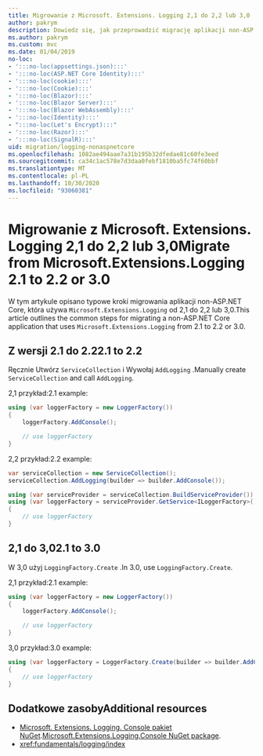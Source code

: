 ```yaml
---
title: Migrowanie z Microsoft. Extensions. Logging 2,1 do 2,2 lub 3,0
author: pakrym
description: Dowiedz się, jak przeprowadzić migrację aplikacji non-ASP.NET Core, która korzysta z Microsoft. Extensions. rejestrowanie z 2,1 do 2,2 lub 3,0.
ms.author: pakrym
ms.custom: mvc
ms.date: 01/04/2019
no-loc:
- ':::no-loc(appsettings.json):::'
- ':::no-loc(ASP.NET Core Identity):::'
- ':::no-loc(cookie):::'
- ':::no-loc(Cookie):::'
- ':::no-loc(Blazor):::'
- ':::no-loc(Blazor Server):::'
- ':::no-loc(Blazor WebAssembly):::'
- ':::no-loc(Identity):::'
- ":::no-loc(Let's Encrypt):::"
- ':::no-loc(Razor):::'
- ':::no-loc(SignalR):::'
uid: migration/logging-nonaspnetcore
ms.openlocfilehash: 1082ae494aae7a31b195b32dfedae81c60fe3eed
ms.sourcegitcommit: ca34c1ac578e7d3daa0febf1810ba5fc74f60bbf
ms.translationtype: MT
ms.contentlocale: pl-PL
ms.lasthandoff: 10/30/2020
ms.locfileid: "93060381"
---
```

# <a name="migrate-from-microsoftextensionslogging-21-to-22-or-30"></a><span data-ttu-id="c85b7-103">Migrowanie z Microsoft. Extensions. Logging 2,1 do 2,2 lub 3,0</span><span class="sxs-lookup"><span data-stu-id="c85b7-103">Migrate from Microsoft.Extensions.Logging 2.1 to 2.2 or 3.0</span></span>

<span data-ttu-id="c85b7-104">W tym artykule opisano typowe kroki migrowania aplikacji non-ASP.NET Core, która używa `Microsoft.Extensions.Logging` od 2,1 do 2,2 lub 3,0.</span><span class="sxs-lookup"><span data-stu-id="c85b7-104">This article outlines the common steps for migrating a non-ASP.NET Core application that uses `Microsoft.Extensions.Logging` from 2.1 to 2.2 or 3.0.</span></span>

## <a name="21-to-22"></a><span data-ttu-id="c85b7-105">Z wersji 2.1 do 2.2</span><span class="sxs-lookup"><span data-stu-id="c85b7-105">2.1 to 2.2</span></span>

<span data-ttu-id="c85b7-106">Ręcznie Utwórz `ServiceCollection` i Wywołaj `AddLogging` .</span><span class="sxs-lookup"><span data-stu-id="c85b7-106">Manually create `ServiceCollection` and call `AddLogging`.</span></span>

<span data-ttu-id="c85b7-107">2,1 przykład:</span><span class="sxs-lookup"><span data-stu-id="c85b7-107">2.1 example:</span></span>

```csharp
using (var loggerFactory = new LoggerFactory())
{
    loggerFactory.AddConsole();

    // use loggerFactory
}
```

<span data-ttu-id="c85b7-108">2,2 przykład:</span><span class="sxs-lookup"><span data-stu-id="c85b7-108">2.2 example:</span></span>

```csharp
var serviceCollection = new ServiceCollection();
serviceCollection.AddLogging(builder => builder.AddConsole());

using (var serviceProvider = serviceCollection.BuildServiceProvider())
using (var loggerFactory = serviceProvider.GetService<ILoggerFactory>())
{
    // use loggerFactory
}
```

## <a name="21-to-30"></a><span data-ttu-id="c85b7-109">2,1 do 3,0</span><span class="sxs-lookup"><span data-stu-id="c85b7-109">2.1 to 3.0</span></span>

<span data-ttu-id="c85b7-110">W 3,0 użyj `LoggingFactory.Create` .</span><span class="sxs-lookup"><span data-stu-id="c85b7-110">In 3.0, use `LoggingFactory.Create`.</span></span>

<span data-ttu-id="c85b7-111">2,1 przykład:</span><span class="sxs-lookup"><span data-stu-id="c85b7-111">2.1 example:</span></span>

```csharp
using (var loggerFactory = new LoggerFactory())
{
    loggerFactory.AddConsole();

    // use loggerFactory
}
```

<span data-ttu-id="c85b7-112">3,0 przykład:</span><span class="sxs-lookup"><span data-stu-id="c85b7-112">3.0 example:</span></span>

```csharp
using (var loggerFactory = LoggerFactory.Create(builder => builder.AddConsole()))
{
    // use loggerFactory
}
```

## <a name="additional-resources"></a><span data-ttu-id="c85b7-113">Dodatkowe zasoby</span><span class="sxs-lookup"><span data-stu-id="c85b7-113">Additional resources</span></span>

* <span data-ttu-id="c85b7-114">[Microsoft. Extensions. Logging. Console pakiet NuGet](https://www.nuget.org/packages/Microsoft.Extensions.Logging.Console/).</span><span class="sxs-lookup"><span data-stu-id="c85b7-114">[Microsoft.Extensions.Logging.Console NuGet package](https://www.nuget.org/packages/Microsoft.Extensions.Logging.Console/).</span></span>
* <xref:fundamentals/logging/index>
